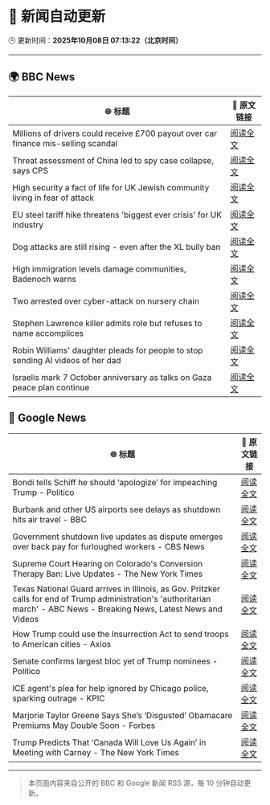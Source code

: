 # 🧠 新闻自动更新

🕒 更新时间：**2025年10月08日 07:13:22（北京时间）**

---

## 🌍 BBC News

| 🌐 标题 | 🔗 原文链接 |
|--------|-------------|
| Millions of drivers could receive £700 payout over car finance mis-selling scandal | [阅读全文](https://www.bbc.com/news/articles/cqlzwqv7xz1o?at_medium=RSS&at_campaign=rss) |
| Threat assessment of China led to spy case collapse, says CPS | [阅读全文](https://www.bbc.com/news/articles/cy8rl7e7xp3o?at_medium=RSS&at_campaign=rss) |
| High security a fact of life for UK Jewish community living in fear of attack | [阅读全文](https://www.bbc.com/news/articles/cly09x107e8o?at_medium=RSS&at_campaign=rss) |
| EU steel tariff hike threatens 'biggest ever crisis' for UK industry | [阅读全文](https://www.bbc.com/news/articles/cwy875px79po?at_medium=RSS&at_campaign=rss) |
| Dog attacks are still rising - even after the XL bully ban | [阅读全文](https://www.bbc.com/news/articles/cvgvy2yyv8mo?at_medium=RSS&at_campaign=rss) |
| High immigration levels damage communities, Badenoch warns | [阅读全文](https://www.bbc.com/news/articles/c5ye7njqp2eo?at_medium=RSS&at_campaign=rss) |
| Two arrested over cyber-attack on nursery chain | [阅读全文](https://www.bbc.com/news/articles/cpvlgzk0xvpo?at_medium=RSS&at_campaign=rss) |
| Stephen Lawrence killer admits role but refuses to name accomplices | [阅读全文](https://www.bbc.com/news/articles/cewn99k9l7zo?at_medium=RSS&at_campaign=rss) |
| Robin Williams' daughter pleads for people to stop sending AI videos of her dad | [阅读全文](https://www.bbc.com/news/articles/c0r0erqk18jo?at_medium=RSS&at_campaign=rss) |
| Israelis mark 7 October anniversary as talks on Gaza peace plan continue | [阅读全文](https://www.bbc.com/news/articles/c24rj4pg05no?at_medium=RSS&at_campaign=rss) |

## 📰 Google News

| 🌐 标题 | 🔗 原文链接 |
|--------|-------------|
| Bondi tells Schiff he should ‘apologize’ for impeaching Trump - Politico | [阅读全文](https://news.google.com/rss/articles/CBMilAFBVV95cUxOLS0ybTVGQVJncG53b0NtVGlnTDlWYUNsNWIzWWczSk9aa3FVOXV1dnhlbmtlblVvTnhSdFhxTXhBUWQ2c01KeFYzSC1iSWZENEZwSHNhTmlIaERZQzNlVW5OUUVQVEVxR2l1MDAyNHF0eVJYd0V6UDg4WlJoVjlUNUExRVc1VWRBUGkya0c1Zk4yR0Nk?oc=5) |
| Burbank and other US airports see delays as shutdown hits air travel - BBC | [阅读全文](https://news.google.com/rss/articles/CBMiWkFVX3lxTFBuWnVpMVFyTURzR09xRHBsakVIdUpEZThzQkliSkhUc1BGczJwQmlCVlktYjhKV05MM0FVSUF3RDA5VUh3TXpQX2FaTC1EUF9yUHQ3RmpfbnU0UdIBX0FVX3lxTFBTWkRETlRsejBUVHFyM3UySWFzUndENjFtQnJVZ09jX2V3bnlZX0xQMjVDVThDZFU0X2pFYTdUZzRCbTc4ZkhkdmZCQktZRUNTZVBPTnktV0R3Q0oySGhV?oc=5) |
| Government shutdown live updates as dispute emerges over back pay for furloughed workers - CBS News | [阅读全文](https://news.google.com/rss/articles/CBMiqgFBVV95cUxNMTQtMEFxRS1MaW9FMUxRdlhqRlBJMmx1Y2RwempQRkQ3Y0xJd2hic2hja05ZY3ZfeFR1M1N3eDk3WXRQTDJ1dFdDUWZJOGlfLS1WTG9vcTdOVmNwX1diY29WY19VTFhKeW0zWFJSaE9COXlBU0dtUDNlV0VwVmJrZ2tWUlFBdURrdE1NWU9OcGlDQVRKZTVVQThfeVFTb3MwV0FZN3JaMldrZ9IBrwFBVV95cUxQY2Ftak03UnhZN3hvMHhnZEgwREh6VXd2YnZmZ1doYlk3S01YOUF5d3paZzBMWklGalk2U0F0S0F3VDNCQXBmS01raVhZRzRUanRlb0dGbDk5ZzhzRExvSFl4NnlKZzRkbzdnOHRURjNLamg5OUZpT1UyaFp4TlpCOXBIU2NyYUlKN3RWNE1tcXBBU19DbV9EUDZLTWRhUXRIOHRacVkzVnlfanZWbEow?oc=5) |
| Supreme Court Hearing on Colorado's Conversion Therapy Ban: Live Updates - The New York Times | [阅读全文](https://news.google.com/rss/articles/CBMigAFBVV95cUxNWldnNFpFQUhIamNVbWxTQXBHb0RXRC1teFh6OWx2U0RhTW53VlFLWG5BS09hSjJWSTJyblFTQ2QxNzgySS1sXzlXRDd6NWFXWFo3cU45UHd6Ny1wZDk5Sno2dTQ3bGZTVFg4eXRkMmkxc3FPRDI2R1RhN3d6Wk9NMA?oc=5) |
| Texas National Guard arrives in Illinois, as Gov. Pritzker calls for end of Trump administration's 'authoritarian march' - ABC News - Breaking News, Latest News and Videos | [阅读全文](https://news.google.com/rss/articles/CBMiogFBVV95cUxOVGpzTmJhM1lyNG0yS1RWOTdxeENWekNRa2w3M1FfU3VHWGFyY2VrdDdnUDM1OTFTczFvNnVBOWpTbkYzTHMtNno0UW1GcFdSVFQ5UFA4ZWs0WHRZVkh5a0ZOQnRBR1RMZTVuNlg1R3FZbGcxR1NxdDdpRG9lYm1qdTlSSHQ0Zm9ZMm9qVHRmdF92aTdpOEFqek5mbFdaMWN6b2fSAacBQVVfeXFMT3RiWDloTldrM0VUZ29UYkExeW1PMFNBbmcxQkRhX0plZU5BeENQX25XMWJMdFNEanhWX0haZnY2VlU2THY2WkU2TU9xNE1DN2NZT1VzNTgyb0I5RVdSMWxuei1YQTJ0NEdZMHhnUzVsN0hmTGtXbXpoX3NjRmVIOEVsN3J0RzRRc2l2WlF3dmJtSWg3VFlWSG8ycHFrTDd1SlVjbnZfejA?oc=5) |
| How Trump could use the Insurrection Act to send troops to American cities - Axios | [阅读全文](https://news.google.com/rss/articles/CBMikAFBVV95cUxQblJ2dkp2eDViUXhhUVdPeU9pZV85bkwzYUNFeGRiVlhLRERYekdENTExV2RuLVJqNE9Hb05kZ0dsM2wyaGljQ3NGR1hhT0wwZjJqclBKMnRpN3FvOGwwRVhjVkg1RkYwZzNubGlLMWxnWWpISGFodHBUV2xHSnVnN2xoc05YaDlhcGxYVWtsQW4?oc=5) |
| Senate confirms largest bloc yet of Trump nominees - Politico | [阅读全文](https://news.google.com/rss/articles/CBMijwFBVV95cUxPcGlEMHlITUhpeTJmVmJLb1NfVkhVNkI2RjZEYjViR2ZjZXlJdkdEdnFXSURlZHNHTDJNdUJQZW9IWXBadGV6blA0UGgwSWNOMUFhcEo2NG85X2lLN0JlZHMwQzJROGhiaTZNVEtOT2lkaERwQ0ZwcHZFN3AzUlNkd0pFMXVTNGxVeWY2MjMtcw?oc=5) |
| ICE agent's plea for help ignored by Chicago police, sparking outrage - KPIC | [阅读全文](https://news.google.com/rss/articles/CBMi5AFBVV95cUxNWUtPS2J2RU5DaU1qY25MU1RPY2NLSGp5SU5Sa0FFeFFoNURwOXQtNl9fSTdoc1pyQWUzSkdmaDR0bWRERkpydVlSaGZGelFkUlpOcUFOUnFCd0U1czdfQVdWVklMZ0k2cFIwajVLVzBDbk1YUjBWTWQ4Rk4wekVQaWloTDczRVhJZjY4TUw2YlprYzdRSjg1ZVF5SURTOUtZY3o0R3JIZW9ib1VUZWRaZ25SRnBtWEE3TFowcG1CNzF4LVJUWFNKbGJGRU1BMGpYUWUwSTc2MFgzbG92VExvZm5EdGs?oc=5) |
| Marjorie Taylor Greene Says She’s ‘Disgusted’ Obamacare Premiums May Double Soon - Forbes | [阅读全文](https://news.google.com/rss/articles/CBMizAFBVV95cUxQMDNrZHlmcXRZT0dxM2RQZUw0TW1JNjRYSm5KTTNIWWwyemJHV3VkdlJ2dkZITG9WdmdUTzc5aHNYMk80clBMY1RIWnZTMm9RRG14VmZjM3JNbWhETWpkRW5MTG1ia0lJajdfcjlOR2FsdXdtV05lX3BzUUVhTXVwNGRFQ1hWY0NnaFUwWkNYTEIyNHc0VWhKSkhucGRJVWZQc3B0R2swa29MeWdNVDlmeUE1SG9Ca3UyZ08wTXppbnNLZ1NrMkhJV0I5SlQ?oc=5) |
| Trump Predicts That ‘Canada Will Love Us Again’ in Meeting with Carney - The New York Times | [阅读全文](https://news.google.com/rss/articles/CBMijgFBVV95cUxOakxDa2wwMkRNSkZPYnJoeWZIczFBS0ZFZ2xMSDJzUWR2UEctY0h6ZnZmZ25ZZGdOUEJtR0s5Q2dZemxhNjVKRG1vQ0Z0M3NESGJyYkZlRkpCS3lmS2RVb0xGTHYyZzRBdHhaeENORThjbGpmaWhXb2hkRVVpQ1R4aFFNWDQ0Y2tXS1VSa3Z3?oc=5) |

---
> 本页面内容来自公开的 BBC 和 Google 新闻 RSS 源，每 10 分钟自动更新。